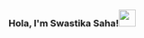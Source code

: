 ### Hola, I'm Swastika Saha!<img src="https://raw.githubusercontent.com/MartinHeinz/MartinHeinz/master/wave.gif" width="30px">

<!--
**coding-pandaa/coding-pandaa** is a ✨ _special_ ✨ repository because its `README.md` (this file) appears on your GitHub profile.

Here are some ideas to get you started:

- 🔭 I’m currently working on ...
- 🌱 I’m currently learning ...
- 👯 I’m looking to collaborate on ...
- 🤔 I’m looking for help with ...
- 💬 Ask me about ...
- 📫 How to reach me: ...
- 😄 Pronouns: ...
- ⚡ Fun fact: ...
-->
